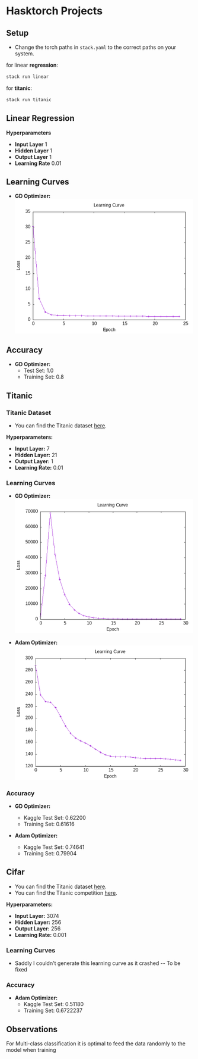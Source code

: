 # Hasktorch Projects

## Setup
- Change the torch paths in `stack.yaml` to the correct paths on your system.

for linear **regression**:
```bash
stack run linear
```

for **titanic**:
```bash
stack run titanic
```

## Linear Regression

**Hyperparameters**
- **Input Layer** 1
- **Hidden Layer** 1
- **Output Layer** 1
- **Learning Rate** 0.01

## Learning Curves

- **GD Optimizer:**
  ![Linear Regression Learning Curve with GD Optimizer](/app/linearRegression/curves/graph-linear-good.png)

## Accuracy
- **GD Optimizer:**
  - Test Set: 1.0
  - Training Set: 0.8

## Titanic

### Titanic Dataset
- You can find the Titanic dataset [here](https://www.kaggle.com/c/titanic/data).

**Hyperparameters:**
- **Input Layer:** 7
- **Hidden Layer:** 21
- **Output Layer:** 1
- **Learning Rate:** 0.01

### Learning Curves
- **GD Optimizer:**
  ![Titanic Learning Curve with GD Optimizer](/app/titanic-mlp/curves/graph-titanic-mse210.8436_GD.png)

- **Adam Optimizer:**
  ![Titanic Learning Curve with Adam Optimizer](/app/titanic-mlp/curves/graph-titanic-mse129.70596_Adam.png)

### Accuracy
- **GD Optimizer:**
  - Kaggle Test Set: 0.62200
  - Training Set: 0.61616

- **Adam Optimizer:**
  - Kaggle Test Set: 0.74641
  - Training Set: 0.79904

## Cifar
- You can find the Titanic dataset [here](https://github.com/hasktorch/hasktorch/blob/master/hasktorch/src/Torch/Vision.hs).
- You can find the Titanic competition [here](https://www.kaggle.com/competitions/cifar-10).

**Hyperparameters:**
- **Input Layer:** 3074
- **Hidden Layer:** 256
- **Output Layer:** 256
- **Learning Rate:** 0.001

### Learning Curves
- Saddly I couldn't generate this learning curve as it crashed -- To be fixed

### Accuracy
- **Adam Optimizer:**
  - Kaggle Test Set: 0.51180
  - Training Set: 0.6722237

## Observations
For Multi-class classification it is optimal to feed the data randomly to the model when training
